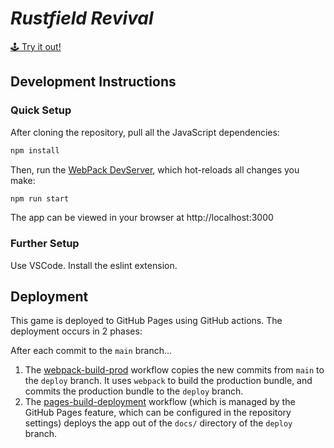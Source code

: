 # _Rustfield Revival_

[🕹️ Try it out!](https://scottysseus.github.io/rustfield-revival/)

## Development Instructions

### Quick Setup

After cloning the repository, pull all the JavaScript dependencies:

```bash
npm install
```

Then, run the [WebPack DevServer](https://webpack.js.org/configuration/dev-server/), which hot-reloads all changes you make:

```bash
npm run start
```

The app can be viewed in your browser at http://localhost:3000

### Further Setup

Use VSCode. Install the eslint extension.

## Deployment

This game is deployed to GitHub Pages using GitHub actions. The deployment occurs in 2 phases:

After each commit to the `main` branch...

1. The [webpack-build-prod](https://github.com/scottysseus/rustfield-revival/actions/workflows/webpack-build-prod.yml) workflow copies the new commits from `main` to the `deploy` branch. It uses `webpack` to build the production bundle, and commits the production bundle to the `deploy` branch.
2. The [pages-build-deployment](https://github.com/scottysseus/rustfield-revival/actions/workflows/pages/pages-build-deployment) workflow (which is managed by the GitHub Pages feature, which can be configured in the repository settings) deploys the app out of the `docs/` directory of the `deploy` branch.

